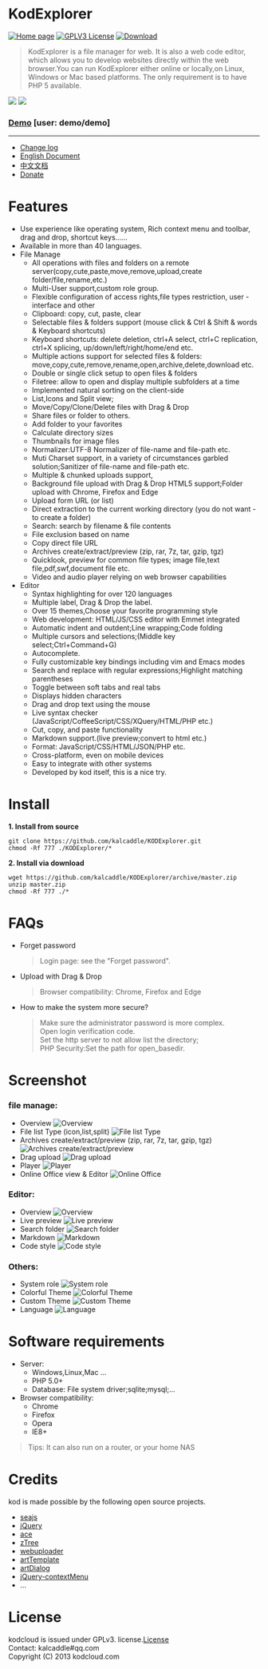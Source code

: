 # KodExplorer

[![Home page](https://img.shields.io/badge/home-page-yellow.svg?style=flat)](http://kodcloud.com) [![GPLV3 License](https://img.shields.io/badge/Licence-GPLV3-green.svg?style=flat)](http://kodcloud.com) [![Download](http://kodcloud.com/tools/version/?analyze/download)](https://github.com/kalcaddle/KODExplorer/archive/master.zip)

> KodExplorer is a file manager for web. It is also a web code editor, which allows you to develop websites directly within the web browser.You can run KodExplorer either online or locally,on Linux, Windows or Mac based platforms. The only requirement is to have PHP 5 available.

![](https://raw.githubusercontent.com/kalcaddle/static/master/images/kod/common2.png)
![](https://raw.githubusercontent.com/kalcaddle/static/master/images/kod/common3.png)


### [Demo](http://demo.kodcloud.com/) [user: demo/demo]
-----
- [Change log](./ChangeLog.md)
- [English Document](http://kodcloud.com#lang=en)
- [中文文档](http://kodcloud.com/#lang=zh_CN)
- [Donate](https://www.paypal.me/kalcaddle)

# Features
- Use experience like operating system, Rich context menu and toolbar, drag and drop, shortcut keys......
- Available in more than 40 languages.
- File Manage
    - All operations with files and folders on a remote server(copy,cute,paste,move,remove,upload,create folder/file,rename,etc.)
    - Multi-User support,custom role group.
    - Flexible configuration of access rights,file types restriction, user - interface and other
    - Clipboard: copy, cut, paste, clear
    - Selectable files & folders support (mouse click & Ctrl & Shift & words & Keyboard shortcuts)
    - Keyboard shortcuts: delete deletion, ctrl+A select, ctrl+C replication, ctrl+X splicing, up/down/left/right/home/end etc.
    - Multiple actions support for selected files & folders:   move,copy,cute,remove,rename,open,archive,delete,download etc.
    - Double or single click setup to open files & folders
    - Filetree: allow to open and display multiple subfolders at a time
    - Implemented natural sorting on the client-side
    - List,Icons and Split view;
    - Move/Copy/Clone/Delete files with Drag & Drop
    - Share files or folder to others.
    - Add folder to your favorites
    - Calculate directory sizes
    - Thumbnails for image files
    - Normalizer:UTF-8 Normalizer of file-name and file-path etc.
    - Muti Charset support, in a variety of circumstances garbled solution;Sanitizer of file-name and file-path etc.
    - Multiple & chunked uploads support,
    - Background file upload with Drag & Drop HTML5 support;Folder upload with Chrome, Firefox and Edge
    - Upload form URL (or list)
    - Direct extraction to the current working directory (you do not want - to create a folder)
    - Search: search by filename & file contents
    - File exclusion based on name
    - Copy direct file URL
    - Archives create/extract/preview (zip, rar, 7z, tar, gzip, tgz)
    - Quicklook, preview for common file types; image file,text file,pdf,swf,document file etc.
    - Video and audio player relying on web browser capabilities
- Editor
    - Syntax highlighting for over 120 languages
    - Multiple label, Drag & Drop the label.
    - Over 15 themes,Choose your favorite programming style
    - Web development: HTML/JS/CSS editor with Emmet integrated
    - Automatic indent and outdent;Line wrapping;Code folding
    - Multiple cursors and selections;(Middle key select;Ctrl+Command+G)
    - Autocomplete.
    - Fully customizable key bindings including vim and Emacs modes
    - Search and replace with regular expressions;Highlight matching parentheses
    - Toggle between soft tabs and real tabs
    - Displays hidden characters
    - Drag and drop text using the mouse
    - Live syntax checker (JavaScript/CoffeeScript/CSS/XQuery/HTML/PHP etc.)
    - Cut, copy, and paste functionality
    - Markdown support.(live preview;convert to html etc.)
    - Format: JavaScript/CSS/HTML/JSON/PHP etc.
    - Cross-platform, even on mobile devices
    - Easy to integrate with other systems
    - Developed by kod itself, this is a nice try.


# Install

**1. Install from source**
```
git clone https://github.com/kalcaddle/KODExplorer.git
chmod -Rf 777 ./KODExplorer/*
```

**2. Install via download**
```
wget https://github.com/kalcaddle/KODExplorer/archive/master.zip
unzip master.zip
chmod -Rf 777 ./*
```



# FAQs

* Forget password
    > Login page: see the "Forget password".

* Upload with Drag & Drop
    > Browser compatibility: Chrome, Firefox and Edge

* How to make the system more secure?
    > Make sure the administrator password is more complex.  
    > Open login verification code.  
    > Set the http server to not allow list the directory;  
    > PHP Security:Set the path for open_basedir.  

# Screenshot
### file manage:
- Overview
![Overview](https://raw.githubusercontent.com/kalcaddle/static/master/images/kod/file.png)
- File list Type (icon,list,split)
![File list Type](https://raw.githubusercontent.com/kalcaddle/static/master/images/kod/file-resize.png)
- Archives create/extract/preview (zip, rar, 7z, tar, gzip, tgz)
![Archives create/extract/preview](https://raw.githubusercontent.com/kalcaddle/static/master/images/kod/file-unzip.png)
- Drag upload
![Drag upload](https://raw.githubusercontent.com/kalcaddle/static/master/images/kod/file-upload-drag.png)
- Player
![Player](https://raw.githubusercontent.com/kalcaddle/static/master/images/kod/file-player.png)
- Online Office view & Editor
![Online Office](https://raw.githubusercontent.com/kalcaddle/static/master/images/kod/file-open-pptx.png)


### Editor:
- Overview
![Overview](https://raw.githubusercontent.com/kalcaddle/static/master/images/kod/editor.png)
- Live preview
![Live preview](https://raw.githubusercontent.com/kalcaddle/static/master/images/kod/editor-preview.png)
- Search folder
![Search folder](https://raw.githubusercontent.com/kalcaddle/static/master/images/kod/editor-search.png)
- Markdown
![Markdown](https://raw.githubusercontent.com/kalcaddle/static/master/images/kod/file-markdown.png)
- Code style
![Code style](https://raw.githubusercontent.com/kalcaddle/static/master/images/kod/editor-theme.png)


### Others:
- System role
![System role](https://raw.githubusercontent.com/kalcaddle/static/master/images/kod/system-role.png)
- Colorful Theme
![Colorful Theme](https://raw.githubusercontent.com/kalcaddle/static/master/images/kod/system-theme.png)
- Custom Theme 
![Custom Theme](https://raw.githubusercontent.com/kalcaddle/static/master/images/kod/common-alpha.png)
- Language
![Language](https://raw.githubusercontent.com/kalcaddle/static/master/images/kod/language.png)




# Software requirements
- Server:
    - Windows,Linux,Mac ...
    - PHP 5.0+
    - Database: File system driver;sqlite;mysql;...
- Browser compatibility: 
    - Chrome 
    - Firefox
    - Opera
    - IE8+
> Tips: It can also run on a router, or your home NAS


# Credits
kod is made possible by the following open source projects.

* [seajs](https://github.com/seajs/seajs) 
* [jQuery](https://github.com/jquery/jquery)
* [ace](https://github.com/ajaxorg/ace)
* [zTree](https://github.com/zTree/zTree_v3) 
* [webuploader](https://github.com/fex-team/webuploader) 
* [artTemplate](http://aui.github.com/artTemplate/)
* [artDialog](https://github.com/aui/artDialog)
* [jQuery-contextMenu](http://medialize.github.com/jQuery-contextMenu/) 
* ...



# License
kodcloud is issued under GPLv3.   license.[License](http://kodcloud.com/tools/licenses/license.txt)  
Contact: kalcaddle#qq.com  
Copyright (C) 2013 kodcloud.com  

